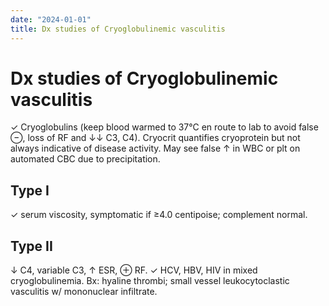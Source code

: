 ```yaml
---
date: "2024-01-01"
title: Dx studies of Cryoglobulinemic vasculitis
---
```


# Dx studies of Cryoglobulinemic vasculitis

✓ Cryoglobulins (keep blood warmed to 37°C en route to lab to avoid false ⊖, loss of RF and ↓↓ C3, C4). Cryocrit quantifies cryoprotein but not always indicative of disease activity. May see false ↑ in WBC or plt on automated CBC due to precipitation.

## Type I
✓ serum viscosity, symptomatic if ≥4.0 centipoise; complement normal.
## Type II
↓ C4, variable C3, ↑ ESR, ⊕ RF. ✓ HCV, HBV, HIV in mixed cryoglobulinemia. Bx: hyaline thrombi; small vessel leukocytoclastic vasculitis w/ mononuclear infiltrate.
